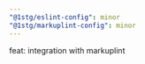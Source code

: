 ```yaml
---
"@1stg/eslint-config": minor
"@1stg/markuplint-config": minor
---
```


feat: integration with markuplint
